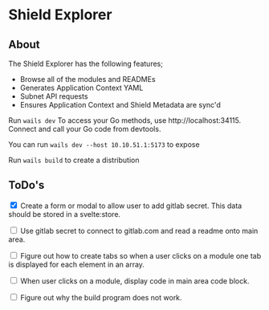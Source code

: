 # Shield Explorer

## About

The Shield Explorer has the following features; 
 - Browse all of the modules and READMEs
 - Generates Application Context YAML
 - Subnet API requests
 - Ensures Application Context and Shield Metadata are sync'd


Run `wails dev` 
To access your Go methods, use http://localhost:34115. 
Connect and call your Go code from devtools.<p/>
You can run `wails dev --host 10.10.51.1:5173` to expose

Run `wails build` to create a distribution

## ToDo's

<input type="checkbox" checked> Create a form or modal to allow user to add gitlab secret. This data should be stored in a svelte:store. <p/>
<input type="checkbox" > Use gitlab secret to connect to gitlab.com and read a readme onto main area.<p/>
<input type="checkbox" > Figure out how to create tabs so when a user clicks on a module one tab is displayed for each element in an array. <p/>
<input type="checkbox"> When user clicks on a module, display code in main area code block.<p/>
<input type="checkbox"> Figure out why the build program does not work.
  